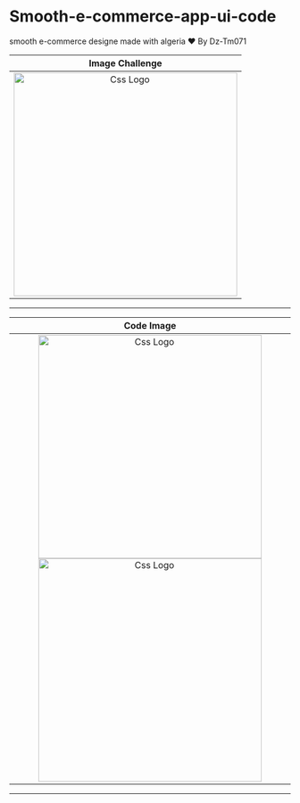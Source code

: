 # Smooth-e-commerce-app-ui-code
smooth e-commerce designe made with algeria ❤ By Dz-Tm071



<table>
<thead>
  
<tr>
  
  <th align="center">Image Challenge</th>

</tr>
  
</thead>
  
<tbody>
  

<tr>
  
  <td align="center">
  <a target="_blank" rel="" href="https://user-images.githubusercontent.com/69757558/194782728-e4e13f1a-7a09-4d3b-8080-efce0d50efb8.png">
  <img src="https://user-images.githubusercontent.com/69757558/194782728-e4e13f1a-7a09-4d3b-8080-efce0d50efb8.png" alt="Css Logo" with="200" height="400"/>

  </a>
    
    
  
  </td>
  
  
  
</tr>
  
  
</tbody>
  
  
</table>


<hr>



<table>
  
  
  
<thead>
<tr>
  <th align="center">Code Image</th>

</tr>
  
  
  
</thead>
  
  
<tbody>
<tr>
  
  <td align="center">
    

 <a target="_blank" rel="" href="https://user-images.githubusercontent.com/69757558/194782574-753cf5dd-372a-4e9e-a6b3-0908bd67b706.jpg">
     <img src="https://user-images.githubusercontent.com/69757558/194782574-753cf5dd-372a-4e9e-a6b3-0908bd67b706.jpg" alt="Css Logo" with="200" height="400"/>
</a>     
    
  <a target="_blank" rel="" href="https://user-images.githubusercontent.com/69757558/194782571-507e2078-9eaf-47a2-9a92-3396397d863c.jpg">
  <img src="https://user-images.githubusercontent.com/69757558/194782571-507e2078-9eaf-47a2-9a92-3396397d863c.jpg" alt="Css Logo" with="200" height="400"/></a>
  
  
  </td>
  
</tr>
</tbody>
</table>


 <hr>
